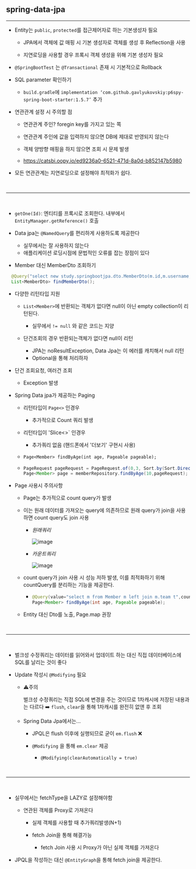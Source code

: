 ## spring-data-jpa

---

- Entity는 `public`, `protected`를 접근제어자로 하는 기본생성자 필요

  - JPA에서 객체에 값 매핑 시 기본 생성자로 객체를 생성 후 Reflection을 사용

  - 지연로딩을 사용할 경우 프록시 객체 생성을 위해 기본 생성자 필요

- `@SpringBootTest` 는 `@Transactional` 존재 시 기본적으로 Rollback

- SQL parameter 확인하기

  - `build.gradle`에 `implementation ‘com.github.gavlyukovskiy:p6spy-spring-boot-starter:1.5.7’` 추가

- 연관관계 설정 시 주의할 점

  - 연관관계 주인? foregin key를 가지고 있는 쪽

  - 연관관계 주인에 값을 입력하지 않으면 DB에 제대로 반영되지 않는다
  - 객체 양방향 매핑을 하지 않으면 조회 시 문제 발생
  - https://catsbi.oopy.io/ed9236a0-6521-471d-8a0d-b852147b5980

- 모든 연관관계는 지연로딩으로 설정해야 최적화가 쉽다.

<br>

---

<br>

- `getOne(Id)`: 엔티티를 프록시로 조회한다. 내부에서 `EntityManager.getReference()` 호출

- Data jpa는 `@NamedQuery`를 편리하게 사용하도록 제공한다

  - 실무에서는 잘 사용하지 않는다
  - 애플리케이션 로딩시점에 문법적인 오류를 잡는 장점이 있다

- Member 대신 MemberDto 조회하기

```java
  @Query("select new study.springbootjpa.dto.MemberDto(m.id,m.username, t.name) from Member m join m.team t")
  List<MemberDto> findMemberDto();
```

- 다양한 리턴타입 지원

  - `List<Member>`에 반환되는 객체가 없다면
    null이 아닌 empty collection이 리턴된다.

    - 실무에서 `!= null` 와 같은 코드는 지양

  - 단건조회의 경우 반환되는객체가 없다면 null이 리턴

    - JPA는 noResultException, Data Jpa는 이 에러를 캐치해서 null 리턴
    - Optional을 통해 처리하자

- 단건 조회요청, 여러건 조회

  - Exception 발생

- Spring Data jpa가 제공하는 Paging

  - 리턴타입이 `Page<>` 인경우
    - 추가적으로 Count 쿼리 발생
  - 리턴타입이 'Slice<>` 인경우

    - 추가쿼리 없음 (핸드폰에서 '더보기' 구현시 사용)

  - `Page<Member> findByAge(int age, Pageable pageable);`
  - ```java
    PageRequest pageRequest = PageRequest.of(0,3, Sort.by(Sort.Direction.DESC,"username"));
    Page<Member> page = memberRepository.findByAge(10,pageRequest);
    ```

- Page 사용시 주의사항

  - Page는 추가적으로 count query가 발생
  - 이는 원래 데이터를 가져오는 query에 의존하므로 원래 query가 join을 사용하면 count query도 join 사용

    - _원래쿼리_

      ![image](https://user-images.githubusercontent.com/67682840/210199846-a039ec33-e41f-4fdd-a291-328ee05c329e.png)

    - _카운트쿼리_

      ![image](https://user-images.githubusercontent.com/67682840/210199879-f4a259d0-15fc-420f-a00a-993a9df84048.png)

  - count query가 join 사용 시 성능 저하 발생, 이를 최적화하기 위해 countQuery를 분리하는 기능을 제공한다.

    - ```java
      @Query(value="select m from Member m left join m.team t",countQuery="select count(m) from Member m")
      Page<Member> findByAge(int age, Pageable pageable);
      ```

  - Entity 대신 Dto를 노출, Page.map 권장

<br>

---

<br>

- 벌크성 수정쿼리는 데이터를 읽어와서 업데이트 하는 대신 직접 데이터베이스에 SQL를 날리는 것이 좋다

- Update 작성시 `@Modifying` 필요

  - :warning:주의

    벌크성 수정쿼리는 직접 SQL에 변경을 주는 것이므로 1차캐시에 저장된 내용과는 다르다
    :arrow_right: `flush`, `clear`을 통해 1차캐시를 완전히 없앤 후 조회

  - Spring Data Jpa에서는...

    - JPQL은 flush 이후에 실행되므로 굳이 `em.flush` :x:
    - `@Modifying` 을 통해 `em.clear` 제공

      - `@Modifying(clearAutomatically = true)`

<br>

---

<br>

- 실무에서는 fetchType을 LAZY로 설정해야함

  - 연관된 객체를 Proxy로 가져온다

    - 실제 객체를 사용할 때 추가쿼리발생(N+1)

    - fetch Join을 통해 해결가능

      - fetch Join 사용 시 Proxy가 아닌 실제 객체를 가져온다

- JPQL을 작성하는 대신 `@EntityGraph`을 통해 fetch join을 제공한다.
